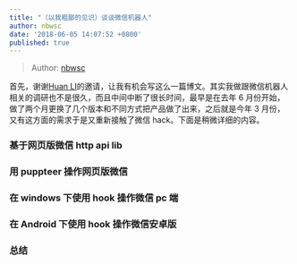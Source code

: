 ```yaml
---
title: "（以我粗鄙的见识）谈谈微信机器人"
author: nbwsc
date: '2018-06-05 14:07:52 +0800'
published: true
---
```


> Author: [nbwsc](https://github.com/nbwsc)

首先，谢谢[Huan LI](https://github.com/zixia)的邀请，让我有机会写这么一篇博文。其实我做跟微信机器人相关的调研也不是很久，而且中间中断了很长时间，最早是在去年 6 月份开始，做了两个月更换了几个版本和不同方式把产品做了出来，之后就是今年 3 月份，又有这方面的需求于是又重新接触了微信 hack。下面是稍微详细的内容。

### 基于网页版微信 http api lib

### 用 puppteer 操作网页版微信

### 在 windows 下使用 hook 操作微信 pc 端

### 在 Android 下使用 hook 操作微信安卓版

### 总结
